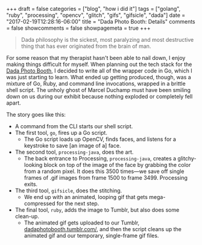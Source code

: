 +++
draft = false
categories = ["blog", "how i did it"]
tags = ["golang", "ruby", "processing", "opencv", "glitch", "gifs", "gifsicle", "dada"]
date = "2017-02-19T12:28:16-06:00"
title = "Dada Photo Booth: Details"
comments = false
showcomments = false
showpagemeta = true
+++

>Dada philosophy is the sickest, most paralyzing and most destructive thing that has ever originated from the brain of man.

For some reason that my therapist hasn't been able to nail down, I enjoy making things difficult for myself. When planning out the tech stack for the [Dada Photo Booth](todo), I decided to write all of the wrapper code in Go, which I was just starting to learn. What ended up getting produced, though, was a mixture of Go, Ruby, and command line invocations, wrapped in a brittle shell script. The unholy ghost of Marcel Duchamp must have been smiling down on us during our exhibit because nothing exploded or completely fell apart.

The story goes like this:

- A command from the CLI starts our shell script.
- The first tool, `go`, fires up a Go script.
  - The Go script loads up OpenCV, finds faces, and listens for a keystroke to save [an image of a] face.
- The second tool, `processing-java`, does the art.
  - The back entrance to Processing, `processing-java`, creates a glitchy-looking block on top of the image of the face by grabbing the color from a random pixel. It does this 3500 times&mdash;we save off single frames of .gif images from frame 1500 to frame 3499. Processing exits.
- The third tool, `gifsicle`, does the stitching.
  - We end up with an animated, looping gif that gets mega-compressed for the next step.
- The final tool, `ruby`, adds the image to Tumblr, but also does some clean-up.
  - The animated gif gets uploaded to our Tumblr, [dadaphotobooth.tumblr.com/](http://dadaphotobooth.tumblr.com/), and then the script cleans up the animated gif and our temporary, single-frame gif files.



